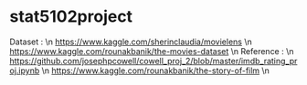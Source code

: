 # stat5102project
Dataset : \n
https://www.kaggle.com/sherinclaudia/movielens \n
https://www.kaggle.com/rounakbanik/the-movies-dataset \n
Reference : \n
https://github.com/josephpcowell/cowell_proj_2/blob/master/imdb_rating_proj.ipynb \n
https://www.kaggle.com/rounakbanik/the-story-of-film \n
